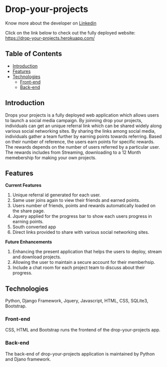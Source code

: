 # Drop-your-projects

Know more about the developer on <a href="https://www.linkedin.com/in/bharathi-ranganathan">Linkedin</a>

Click on the link below to check out the fully deployed website: https://drop-your-projects.herokuapp.com/

## Table of Contents
- [Introduction](#introduction)
- [Features](#features)
- [Technologies](#technologies)
	- [Front-end](#front-end)
	- [Back-end](#back-end)

## Introduction
Drops your projects is a fully deployed web application which allows users to launch a social media campaign. By joinning drop your projects, individuals can get an unique referral link which can be shared widely along various social networking sites. By sharing the links among social media, individuals gather a team further by earning points towards referring. Based on their number of reference, the users earn points for specific rewards. The rewards depends on the number of users referred by a particular user. The rewards includes from Streaming, downloading to a 12 Month memebership for making your own projects. 


## Features

**Current Features**

1. Unique referral id generated for each user. 
2. Same user joins again to view their friends and earned points. 
3. Users number of friends, points and rewards automatically loaded on the share page. 
4. Jquery applied for the progress bar to show each users progress in earning points. 
5. South converted app
6. Direct links provided to share with various social networking sites.

**Future Enhancements**

1. Enhancing the present application that helps the users to deploy, stream and download projects. 
2. Allowing the user to maintain a secure account for their memberhsip.
3. Include a chat room for each project team to discuss about their progress.

## Technologies
Python, Django Framework, Jquery, Javascript, HTML, CSS, SQLite3, Bootstrap.

### Front-end
CSS, HTML and Bootstrap runs the frontend of the drop-your-projects app. 

### Back-end
The back-end of drop-your-projects application is maintained by Python and Djano framework. 







